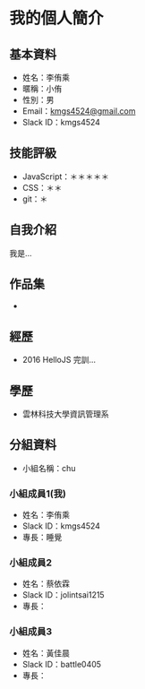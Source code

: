 # 我的個人簡介

## 基本資料
- 姓名：李侑乘
- 暱稱：小侑
- 性別：男
- Email：kmgs4524@gmail.com
- Slack ID：kmgs4524

## 技能評級
- JavaScript：＊＊＊＊＊
- CSS：＊＊
- git：＊

## 自我介紹
我是...

## 作品集
- 

## 經歷
- 2016 HelloJS 完訓...

## 學歷
- 雲林科技大學資訊管理系

## 分組資料
- 小組名稱：chu

### 小組成員1(我)
- 姓名：李侑乘
- Slack ID：kmgs4524
- 專長：睡覺

### 小組成員2
- 姓名：蔡依霖
- Slack ID：jolintsai1215
- 專長：

### 小組成員3
- 姓名：黃佳晨
- Slack ID：battle0405
- 專長：

